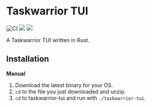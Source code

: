 # Taskwarrior TUI

![CI](https://github.com/kdheepak/taskwarrior-tui/workflows/CI/badge.svg)
![](https://img.shields.io/github/license/kdheepak/taskwarrior-tui)
[![](https://img.shields.io/github/v/release/kdheepak/taskwarrior-tui)](https://github.com/kdheepak/taskwarrior-tui/releases/latest)

A Taskwarrior TUI written in Rust.

## Installation

**Manual**

1. Download the latest binary for your OS.
2. `cd` to the file you just downloaded and unzip.
3. `cd` to taskwarrior-tui and run with `./taskwarrior-tui`.
